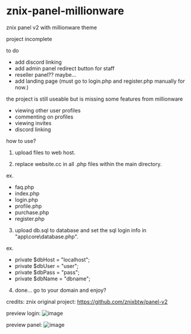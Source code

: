 # znix-panel-millionware
znix panel v2 with millionware theme

project incomplete

to do
- add discord linking
- add admin panel redirect button for staff
- reseller panel?? maybe...
- add landing page (must go to login.php and register.php manually for now.)

the project is still useable but is missing some features from millionware
- viewing other user profiles
- commenting on profiles
- viewing invites
- discord linking

how to use?

1. upload files to web host.

2. replace website.cc in all .php files within the main directory.

ex.
- faq.php
- index.php
- login.php
- profile.php
- purchase.php
- register.php

3. upload db.sql to database and set the sql login info in "app\core\database.php".

ex.
- private $dbHost = "localhost";
-	private $dbUser = "user";
-	private $dbPass = "pass";
-	private $dbName = "dbname";

4. done... go to your domain and enjoy?

credits: znix
original project: https://github.com/znixbtw/panel-v2

preview login:
![image](https://user-images.githubusercontent.com/98117900/150399428-6a3f3e1d-8df0-4039-a6d6-420eb296e170.png)


preview panel:
![image](https://user-images.githubusercontent.com/98117900/150399405-ab552d6e-60db-473f-9b7b-a990051c56b1.png)
